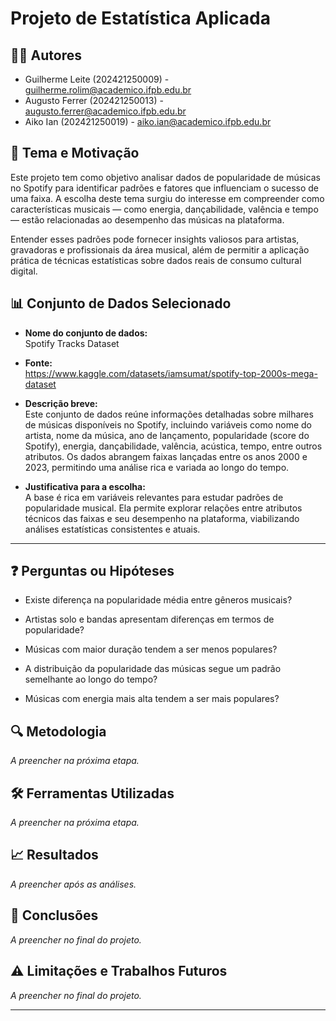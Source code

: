 # Projeto de Estatística Aplicada

## 🧑‍💻 Autores  
- Guilherme Leite (202421250009) - guilherme.rolim@academico.ifpb.edu.br  
- Augusto Ferrer (202421250013) - augusto.ferrer@academico.ifpb.edu.br
- Aiko Ian (202421250019) - aiko.ian@academico.ifpb.edu.br  

## 🎯 Tema e Motivação  
Este projeto tem como objetivo analisar dados de popularidade de músicas no Spotify para identificar padrões e fatores que influenciam o sucesso de uma faixa. A escolha deste tema surgiu do interesse em compreender como características musicais — como energia, dançabilidade, valência e tempo — estão relacionadas ao desempenho das músicas na plataforma.

Entender esses padrões pode fornecer insights valiosos para artistas, gravadoras e profissionais da área musical, além de permitir a aplicação prática de técnicas estatísticas sobre dados reais de consumo cultural digital.

## 📊 Conjunto de Dados Selecionado  
- **Nome do conjunto de dados:**  
  Spotify Tracks Dataset

- **Fonte:**  
  https://www.kaggle.com/datasets/iamsumat/spotify-top-2000s-mega-dataset

- **Descrição breve:**  
  Este conjunto de dados reúne informações detalhadas sobre milhares de músicas disponíveis no Spotify, incluindo variáveis como nome do artista, nome da música, ano de lançamento, popularidade (score do Spotify), energia, dançabilidade, valência, acústica, tempo, entre outros atributos. Os dados abrangem faixas lançadas entre os anos 2000 e 2023, permitindo uma análise rica e variada ao longo do tempo.  

- **Justificativa para a escolha:**  
  A base é rica em variáveis relevantes para estudar padrões de popularidade musical. Ela permite explorar relações entre atributos técnicos das faixas e seu desempenho na plataforma, viabilizando análises estatísticas consistentes e atuais.

---

## ❓ Perguntas ou Hipóteses    
- Existe diferença na popularidade média entre gêneros musicais?

- Artistas solo e bandas apresentam diferenças em termos de popularidade?

- Músicas com maior duração tendem a ser menos populares?

- A distribuição da popularidade das músicas segue um padrão semelhante ao longo do tempo?

- Músicas com energia mais alta tendem a ser mais populares?

## 🔍 Metodologia  
*A preencher na próxima etapa.*  

## 🛠️ Ferramentas Utilizadas  
*A preencher na próxima etapa.*  

## 📈 Resultados  
*A preencher após as análises.*  

## 📌 Conclusões  
*A preencher no final do projeto.*  

## ⚠️ Limitações e Trabalhos Futuros  
*A preencher no final do projeto.*  

---

